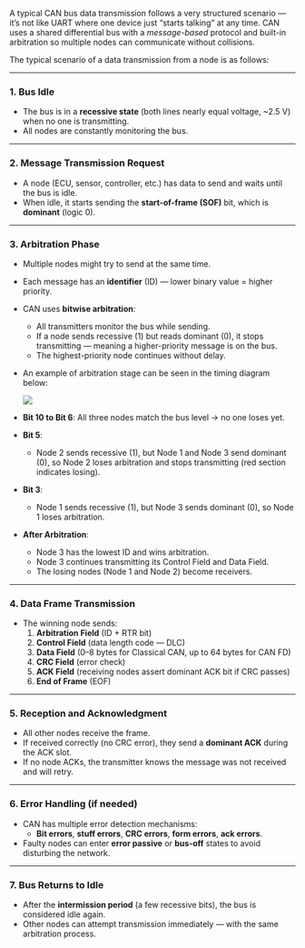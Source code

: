 
A typical CAN bus data transmission follows a very structured scenario — it’s not like UART where one device just “starts talking” at any time. CAN uses a shared differential bus with a _message-based_ protocol and built-in arbitration so multiple nodes can communicate without collisions.

The typical scenario of a data transmission from a node is as follows:

---

### **1. Bus Idle**

- The bus is in a **recessive state** (both lines nearly equal voltage, ~2.5 V) when no one is transmitting.
- All nodes are constantly monitoring the bus.

---

### **2. Message Transmission Request**

- A node (ECU, sensor, controller, etc.) has data to send and waits until the bus is idle.
- When idle, it starts sending the **start-of-frame (SOF)** bit, which is **dominant** (logic 0).

---

### **3. Arbitration Phase**

- Multiple nodes might try to send at the same time.
- Each message has an **identifier** (ID) — lower binary value = higher priority.
- CAN uses **bitwise arbitration**:
    - All transmitters monitor the bus while sending.
    - If a node sends recessive (1) but reads dominant (0), it stops transmitting — meaning a higher-priority message is on the bus.
    - The highest-priority node continues without delay.

- An example of arbitration stage can be seen in the timing diagram below:
  
  ![](https://www.researchgate.net/publication/221582662/figure/fig2/AS:852943515418624@1580368989905/CAN-message-top-and-priority-arbitration-example-bottom.ppm)
- **Bit 10 to Bit 6**: All three nodes match the bus level → no one loses yet.
- **Bit 5**:
	- Node 2 sends recessive (1), but Node 1 and Node 3 send dominant (0), so Node 2 loses arbitration and stops transmitting (red section indicates losing).
- **Bit 3**:
	- Node 1 sends recessive (1), but Node 3 sends dominant (0), so Node 1 loses arbitration.
- **After Arbitration**:
	- Node 3 has the lowest ID and wins arbitration.
	- Node 3 continues transmitting its Control Field and Data Field.
	- The losing nodes (Node 1 and Node 2) become receivers.

---

### **4. Data Frame Transmission**

- The winning node sends:
    1. **Arbitration Field** (ID + RTR bit)
    2. **Control Field** (data length code — DLC)
    3. **Data Field** (0–8 bytes for Classical CAN, up to 64 bytes for CAN FD)
    4. **CRC Field** (error check)
    5. **ACK Field** (receiving nodes assert dominant ACK bit if CRC passes)
    6. **End of Frame** (EOF)

---

### **5. Reception and Acknowledgment**

- All other nodes receive the frame.
- If received correctly (no CRC error), they send a **dominant ACK** during the ACK slot.
- If no node ACKs, the transmitter knows the message was not received and will retry.

---

### **6. Error Handling (if needed)**

- CAN has multiple error detection mechanisms:
    - **Bit errors**, **stuff errors**, **CRC errors**, **form errors**, **ack errors**.
- Faulty nodes can enter **error passive** or **bus-off** states to avoid disturbing the network.

---

### **7. Bus Returns to Idle**

- After the **intermission period** (a few recessive bits), the bus is considered idle again.
- Other nodes can attempt transmission immediately — with the same arbitration process.